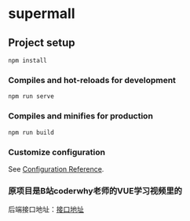 # supermall

## Project setup
```
npm install
```

### Compiles and hot-reloads for development
```
npm run serve
```

### Compiles and minifies for production
```
npm run build
```

### Customize configuration
See [Configuration Reference](https://cli.vuejs.org/config/).

### 原项目是B站coderwhy老师的VUE学习视频里的
后端接口地址：[接口地址](http://123.207.32.32)

